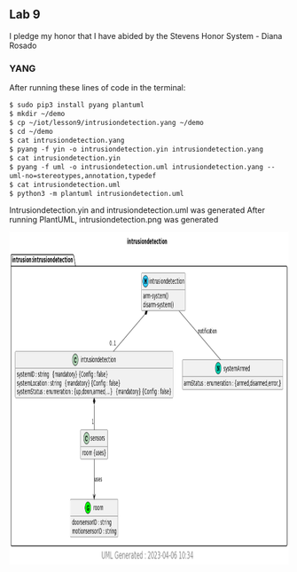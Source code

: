 ## Lab 9

I pledge my honor that I have abided by the Stevens Honor System - Diana Rosado

### YANG

After running these lines of code in the terminal:

```
$ sudo pip3 install pyang plantuml
$ mkdir ~/demo
$ cp ~/iot/lesson9/intrusiondetection.yang ~/demo
$ cd ~/demo
$ cat intrusiondetection.yang
$ pyang -f yin -o intrusiondetection.yin intrusiondetection.yang
$ cat intrusiondetection.yin
$ pyang -f uml -o intrusiondetection.uml intrusiondetection.yang --uml-no=stereotypes,annotation,typedef
$ cat intrusiondetection.uml
$ python3 -m plantuml intrusiondetection.uml
```
Intrusiondetection.yin and intrusiondetection.uml was generated
After running PlantUML, intrusiondetection.png was generated

<img src="https://github.com/Diana-Rosado/Rosado-CPE-322/blob/main/Labs/Lab9/intrusiondetection.png" width="800" height="600">


